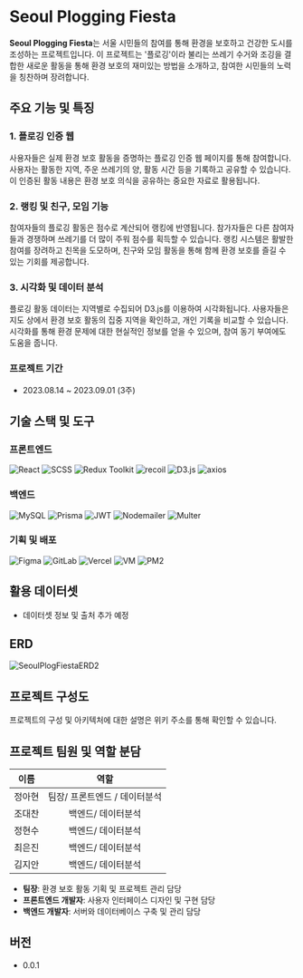 # **Seoul Plogging Fiesta**

**Seoul Plogging Fiesta**는 서울 시민들의 참여를 통해 환경을 보호하고 건강한 도시를 조성하는 프로젝트입니다. 이 프로젝트는 '플로깅'이라 불리는 쓰레기 수거와 조깅을 결합한 새로운 활동을 통해 환경 보호의 재미있는 방법을 소개하고, 참여한 시민들의 노력을 칭찬하며 장려합니다.

## **주요 기능 및 특징**

### **1. 플로깅 인증 웹**

사용자들은 실제 환경 보호 활동을 증명하는 플로깅 인증 웹 페이지를 통해 참여합니다. 사용자는 활동한 지역, 주운 쓰레기의 양, 활동 시간 등을 기록하고 공유할 수 있습니다. 이 인증된 활동 내용은 환경 보호 의식을 공유하는 중요한 자료로 활용됩니다.

### **2. 랭킹 및 친구, 모임 기능**

참여자들의 플로깅 활동은 점수로 계산되어 랭킹에 반영됩니다. 참가자들은 다른 참여자들과 경쟁하며 쓰레기를 더 많이 주워 점수를 획득할 수 있습니다. 랭킹 시스템은 활발한 참여를 장려하고 친목을 도모하며, 친구와 모임 활동을 통해 함께 환경 보호를 즐길 수 있는 기회를 제공합니다.

### **3. 시각화 및 데이터 분석**

플로깅 활동 데이터는 지역별로 수집되어 D3.js를 이용하여 시각화됩니다. 사용자들은 지도 상에서 환경 보호 활동의 집중 지역을 확인하고, 개인 기록을 비교할 수 있습니다. 시각화를 통해 환경 문제에 대한 현실적인 정보를 얻을 수 있으며, 참여 동기 부여에도 도움을 줍니다.

### **프로젝트 기간**

- 2023.08.14 ~ 2023.09.01 (3주)

## **기술 스택 및 도구**

### 프론트엔드

![React](https://img.shields.io/badge/-React-222222?style=for-the-badge&logo=react)
![SCSS](https://img.shields.io/badge/-SCSS-CC6699?style=for-the-badge&logo=sass&logoColor=ffffff)
![Redux Toolkit](https://img.shields.io/badge/-Redux_Toolkit-764ABC?style=for-the-badge&logo=redux&logoColor=ffffff)
![recoil](https://img.shields.io/badge/-recoil-40A9FF?style=for-the-badge&logo=recoil&logoColor=ffffff)
![D3.js](https://img.shields.io/badge/-D3.js-F9A03C?style=for-the-badge&logo=d3.js&logoColor=ffffff)
![axios](https://img.shields.io/badge/-axios-007ACC?style=for-the-badge&logo=axios&logoColor=ffffff)

### 백엔드

![MySQL](https://img.shields.io/badge/-MySQL-4479A1?style=for-the-badge&logo=mysql&logoColor=white)
![Prisma](https://img.shields.io/badge/-Prisma-1B222D?style=for-the-badge&logo=prisma&logoColor=white)
![JWT](https://img.shields.io/badge/-JWT-000000?style=for-the-badge&logo=jsonwebtokens&logoColor=white)
![Nodemailer](https://img.shields.io/badge/-Nodemailer-339933?style=for-the-badge&logo=nodemailer&logoColor=white)
![Multer](https://img.shields.io/badge/-Multer-FF6600?style=for-the-badge&logo=multer&logoColor=white)

### 기획 및 배포

![Figma](https://img.shields.io/badge/-Figma-A259FF?style=for-the-badge&logo=figma&logoColor=white)
![GitLab](https://img.shields.io/badge/-GitLab-FCA121?style=for-the-badge&logo=gitlab&logoColor=white)
![Vercel](https://img.shields.io/badge/-Vercel-000000?style=for-the-badge&logo=vercel&logoColor=white)
![VM](https://img.shields.io/badge/-VM-00B0FF?style=for-the-badge&logo=virtualbox&logoColor=white)
![PM2](https://img.shields.io/badge/-PM2-2B037A?style=for-the-badge&logo=pm2&logoColor=white)

## **활용 데이터셋**

- 데이터셋 정보 및 출처 추가 예정

## **ERD**

![SeoulPlogFiestaERD2](https://github.com/JoDaeChan/SeoulPlogFiesta/assets/103374153/cf769414-edf6-4452-8eeb-148bd5bdc7e3)

## **프로젝트 구성도**

프로젝트의 구성 및 아키텍처에 대한 설명은 위키 주소를 통해 확인할 수 있습니다.

## **프로젝트 팀원 및 역할 분담**

|  이름  |             역할              |
| :----: | :---------------------------: |
| 정아현 | 팀장/ 프론트엔드 / 데이터분석 |
| 조대찬 |      백엔드/ 데이터분석       |
| 정현수 |      백엔드/ 데이터분석       |
| 최은진 |      백엔드/ 데이터분석       |
| 김지안 |      백엔드/ 데이터분석       |

- **팀장**: 환경 보호 활동 기획 및 프로젝트 관리 담당
- **프론트엔드 개발자**: 사용자 인터페이스 디자인 및 구현 담당
- **백엔드 개발자**: 서버와 데이터베이스 구축 및 관리 담당

## **버전**

- 0.0.1
